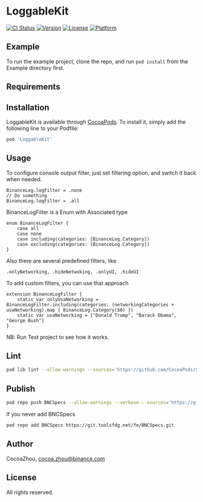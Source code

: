 # LoggableKit

[![CI Status](https://img.shields.io/travis/CocoaZhou/LoggableKit.svg?style=flat)](https://travis-ci.org/CocoaZhou/LoggableKit)
[![Version](https://img.shields.io/cocoapods/v/LoggableKit.svg?style=flat)](https://cocoapods.org/pods/LoggableKit)
[![License](https://img.shields.io/cocoapods/l/LoggableKit.svg?style=flat)](https://cocoapods.org/pods/LoggableKit)
[![Platform](https://img.shields.io/cocoapods/p/LoggableKit.svg?style=flat)](https://cocoapods.org/pods/LoggableKit)

## Example

To run the example project, clone the repo, and run `pod install` from the Example directory first.

## Requirements

## Installation

LoggableKit is available through [CocoaPods](https://cocoapods.org). To install
it, simply add the following line to your Podfile:

```ruby
pod 'LoggableKit'
```

## Usage
To configure console output filter, just set filtering option, and switch it back when needed.

```
BinanceLog.logFilter = .none
// Do something
BinanceLog.logFilter = .all
```

BinanceLogFilter is a Enum with Associated type

```
enum BinanceLogFilter {
    case all
    case none
    case including(categories: [BinanceLog.Category])
    case excluding(categories: [BinanceLog.Category])
}
```

Also there are several predefined filters, like

```
.onlyNetworking, .hideNetwoking, .onlyUI, .hideUI
```

To add custom filters, you can use that approach

```
extension BinanceLogFilter {
    static var onlyUsaNetworking = BinanceLogFilter.including(categories: (networkingCategories + usaNetworking).map { BinanceLog.Category($0) })
    static var usaNetworking = ["Donald Trump", "Barack Obama", "George Bush"]
}
```
    
NB: Run Test project to see how it works.

## Lint

```bash
pod lib lint --allow-warnings --sources='https://github.com/CocoaPods/Specs.git,https://git.toolsfdg.net/fe/BNCSpecs.git'
```


## Publish

```bash
pod repo push BNCSpecs --allow-warnings --verbose --sources='https://github.com/CocoaPods/Specs.git,https://git.toolsfdg.net/fe/BNCSpecs.git'
```

If you never add  BNCSpecs

```bash
pod repo add BNCSpecs https://git.toolsfdg.net/fe/BNCSpecs.git
```

## Author

CocoaZhou, cocoa.zhou@binance.com

## License

All rights reserved.
